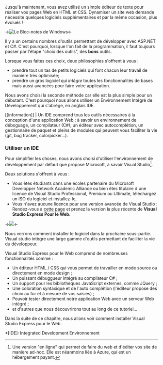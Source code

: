 Jusqu'à maintenant, vous avez utilisé un simple éditeur de texte pour réaliser vos pages Web en HTML et CSS. Dynamiser un site web demande nécessite quelques logiciels supplémentaires et par la même occasion, plus évolués !

->![Le Bloc-notes de Windows](/media/galleries/304/1c48b298-1705-449e-ab7f-d35dde6a2755.png.960x960_q85.png)<-

Il y a un certains nombres d'outils permettant de développer avec ASP.NET et C#. C'est pourquoi, lorsque l'on fait de la programmation, il faut toujours passer par l'étape "choix des outils", des **bons** outils.

Lorsque vous faites ces choix, deux philosophies s'offrent à vous : 

- prendre tout un tas de petits logiciels qui font chacun leur travail de manière très optimisée;
- prendre un gros logiciel qui *intègre* toutes les fonctionnalités de bases mais aussi avancées pour faire votre application. 

Nous avons choisi la seconde méthode car elle est la plus simple pour un débutant. C'est pourquoi nous allons utiliser un Environnement Intégré de Développement qui s'abrège, en anglais IDE.

[[information]]
| Un IDE comprend tous les outils nécessaires à la conception d'une application Web : à savoir un environnement de déboguage, un compilateur (C#), un éditeur avec autocomplétion, un gestionnaire de paquet et pleins de modules qui peuvent vous faciliter la vie (git, bug tracker, colorpicker...).

### Utiliser un IDE

Pour simplifier les choses, nous avons choisi d'utiliser l'environnement de développement par défaut que propose Microsoft, à savoir Visual Studio[^vs].

Deux solutions s'offrent à vous :

- Vous êtes étudiants dans une écoles partenaire du Microsoft Developper Network Academic Alliance ou bien êtes titulaire d'une licence de Visual Studio Professional, Premium ou Ultimate, téléchargez un ISO du logiciel et installez-le,
- Vous n'avez aucune licence pour une version avancée de Visual Studio :
Rendez-vous à [cette page](http://www.microsoft.com/fr-fr/search/DownloadResults.aspx?q=visual+studio+express+pour+le+web&First=1&ftfreeandpaid=Free&sortby=-availabledate) et prenez la version la plus récente de **Visual Studio Express Pour le Web**.

->![](/media/galleries/304/c2c7bd75-1478-4f56-8aba-73de99bd723c.png.960x960_q85.png)<-

Nous verrons comment installer le logiciel dans la prochaine sous-partie. Visual studio intègre une large gamme d'outils permettant de faciliter la vie du développeur.

Visual Studio Express pour le Web comprend de nombreuses fonctionnalités comme :

- Un éditeur HTML / CSS qui vous permet de travailler en mode source ou directement en mode design ;
- Un puissant débuggueur intégré au compilateur C# ;
- Un support pour les bibliothèques JavaScript externes, comme JQuery ;
- Une coloration syntaxique et de l'auto complétion (l'éditeur propose des choix au fur et à mesure de vos saisies) ;
- Pouvoir tester directement notre application Web avec un serveur Web intégré ;
- et d'autres que nous découvrirons tout au long de ce tutoriel...

Dans la suite de ce chapitre, nous allons voir comment installer Visual Studio Express pour le Web.

*[IDE]: Integrated Development Environnement
[^vs]: Une version "en ligne" qui permet de faire du web et d'éditer vos site de manière ad-hoc. Elle est néanmoins liée à Azure, qui est un hébergement payant.